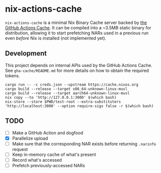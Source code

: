 # nix-actions-cache

`nix-actions-cache` is a minimal Nix Binary Cache server backed by [the GitHub Actions Cache](https://docs.github.com/en/actions/using-workflows/caching-dependencies-to-speed-up-workflows).
It can be compiled into a ~3.5MB static binary for distribution, allowing it to start prefetching NARs used in a previous run even _before_ Nix is installed (not implemented yet).

## Development

This project depends on internal APIs used by the GitHub Actions Cache.
See `gha-cache/README.md` for more details on how to obtain the required tokens.

```
cargo run -- -c creds.json --upstream https://cache.nixos.org
cargo build --release --target x86_64-unknown-linux-musl
cargo build --release --target aarch64-unknown-linux-musl
nix copy --to 'http://127.0.0.1:3000' $(which bash)
nix-store --store $PWD/test-root --extra-substituters 'http://localhost:3000' --option require-sigs false -r $(which bash)
```

## TODO

- [ ] Make a GitHub Action and dogfood
- [x] Parallelize upload
- [ ] Make sure that the corresponding NAR exists before returning `.narinfo` request
- [ ] Keep in-memory cache of what's present
- [ ] Record what's accessed
- [ ] Prefetch previously-accessed NARs
